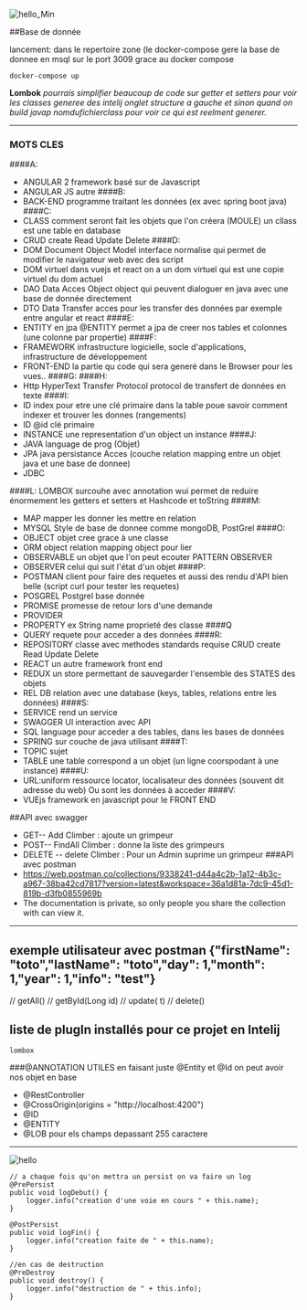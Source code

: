 ![hello_Min](https://user-images.githubusercontent.com/55358842/68070716-06946b80-fd72-11e9-94bb-4e06b9f30141.jpg)

##Base de donnée 

lancement: dans le repertoire zone (le docker-compose gere la base de donnee en msql sur le  port 3009 grace au docker compose 
<pre><code>docker-compose up</code></pre>
**Lombok** 
*pourrais simplifier beaucoup de code sur getter et setters pour voir les classes generee des intelij onglet structure a gauche et sinon quand on build javap nomdufichierclass pour voir ce qui est reelment generer.*

-----------------
### MOTS CLES
####A:
* ANGULAR 2 framework basé sur de Javascript
* ANGULAR JS autre 
####B:
* BACK-END programme traitant les données (ex avec spring boot java)
####C:
* CLASS comment seront fait les objets que l'on créera (MOULE) un cllass est une table en database
* CRUD create Read Update Delete
####D:
* DOM Document Object Model interface normalise qui permet de modifier le navigateur web avec des script
* DOM virtuel dans vuejs et react on a un dom virtuel qui est une copie virtuel du dom actuel
* DAO Data Acces Object  object qui peuvent dialoguer en java avec une base de donnée directement
* DTO Data Transfer acces  pour les transfer des données par exemple entre angular et react
####E:
* ENTITY en jpa @ENTITY permet a jpa de creer nos tables et colonnes (une colonne par propertie)
####F:
* FRAMEWORK infrastructure logicielle, socle d'applications, infrastructure de développement
* FRONT-END la partie qu code qui sera generé dans le Browser pour les vues..
####G:
####H:
* Http HyperText Transfer Protocol  protocol de transfert de données en texte
####I:
* ID index pour etre une clé primaire dans la table poue savoir comment indexer et trouver les donnes (rangements)
* ID @id clé primaire
* INSTANCE une representation d'un object un instance
####J:
* JAVA  language de prog (Objet)
* JPA java persistance Acces  (couche relation mapping entre un objet java et une base de donnee)
* JDBC

####L:
LOMBOX surcouhe avec annotation wui permet de reduire énormement les getters et setters et Hashcode et toString
####M:
* MAP mapper les donner les mettre en relation
* MYSQL Style de base de donnee comme mongoDB, PostGrel
####O:
* OBJECT objet cree grace à une classe 
* ORM object relation mapping object pour lier 
* OBSERVABLE un objet que l'on peut ecouter  PATTERN OBSERVER
* OBSERVER celui qui suit l'état d'un objet
####P:
* POSTMAN client pour faire des requetes et aussi des rendu d'API bien belle (script curl pour tester les requetes)
* POSGREL Postgrel base donnée
* PROMISE promesse de retour lors d'une demande
* PROVIDER
* PROPERTY ex String name  proprieté des classe
####Q
* QUERY requete pour acceder a des données
####R:
* REPOSITORY classe avec methodes standards requise CRUD create Read Update Delete
* REACT un autre framework front end
* REDUX un store permettant de sauvegarder l'ensemble des STATES des objets
* REL DB relation avec une database (keys, tables, relations entre les données)
####S:
* SERVICE rend un service
* SWAGGER UI interaction avec API
* SQL language pour acceder a des tables, dans les bases de données
* SPRING sur couche de java utilisant
####T:
* TOPIC sujet
* TABLE une table correspond a un objet (un ligne coorspodant à une instance)
####U:
* URL:uniform ressource locator, localisateur des données (souvent dit adresse du web) Ou sont les données à acceder
####V:
* VUEjs framework en javascript pour le FRONT END

##API avec swagger 
*    GET-- Add Climber : ajoute un grimpeur
*    POST-- FindAll Climber : donne la liste des grimpeurs
*    DELETE -- delete Climber : Pour un Admin suprime un grimpeur
###API avec postman
* https://web.postman.co/collections/9338241-d44a4c2b-1a12-4b3c-a967-38ba42cd7817?version=latest&workspace=36a1d81a-7dc9-45d1-819b-d3fb0855969b   
* The documentation is private, so only people you share the collection with can view it.
-----------------
exemple utilisateur avec postman
{"firstName": "toto","lastName": "toto","day": 1,"month": 1,"year": 1,"info": "test"}
-----------------
// getAll<t>()
// get<T>ById(Long id)
// update<T>(<t> t)
// delete<T>()

## liste de plugIn installés pour ce projet en Intelij
    lombox

###@ANNOTATION UTILES 
en faisant juste @Entity et @Id on peut avoir nos objet en base

* @RestController
* @CrossOrigin(origins = "http://localhost:4200")
* @ID
* @ENTITY
* @LOB   pour els champs depassant 255 caractere 
---------------------

![hello](https://user-images.githubusercontent.com/55358842/68070665-66d6dd80-fd71-11e9-92b9-22d91cd29f4b.jpg)


    // a chaque fois qu'on mettra un persist on va faire un log
    @PrePersist
    public void logDebut() {
        logger.info("creation d'une voie en cours " + this.name);
    }

    @PostPersist
    public void logFin() {
        logger.info("creation faite de " + this.name);
    }

    //en cas de destruction
    @PreDestroy
    public void destroy() {
        logger.info("destruction de " + this.info);
    }
